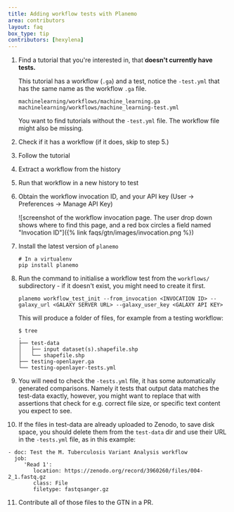 ```yaml
---
title: Adding workflow tests with Planemo
area: contributors
layout: faq
box_type: tip
contributors: [hexylena]
---
```


1. Find a tutorial that you're interested in, that **doesn't currently have tests.**

   This tutorial has a workflow (`.ga`) and a test, notice the `-test.yml` that has the same name as the workflow `.ga` file.

   ```
   machinelearning/workflows/machine_learning.ga
   machinelearning/workflows/machine_learning-test.yml
   ```

   You want to find tutorials without the `-test.yml` file. The workflow file might also be missing.

2. Check if it has a workflow (if it does, skip to step 5.)
3. Follow the tutorial
4. Extract a workflow from the history
5. Run that workflow in a new history to test
6. Obtain the workflow invocation ID, and your API key (User → Preferences → Manage API Key)

   ![screenshot of the workflow invocation page. The user drop down shows where to find this page, and a red box circles a field named "Invocation ID"]({% link faqs/gtn/images/invocation.png %})

7. Install the latest version of `planemo`

   ```
   # In a virtualenv
   pip install planemo
   ```

8. Run the command to initialise a workflow test from the `workflows/` subdirectory - if it doesn't exist, you might need to create it first.

   ```
   planemo workflow_test_init --from_invocation <INVOCATION ID> --galaxy_url <GALAXY SERVER URL> --galaxy_user_key <GALAXY API KEY>
   ```

   This will produce a folder of files, for example from a testing workflow:

   ```
   $ tree
   .
   ├── test-data
   │   ├── input dataset(s).shapefile.shp
   │   └── shapefile.shp
   ├── testing-openlayer.ga
   └── testing-openlayer-tests.yml
   ```

9. You will need to check the `-tests.yml` file, it has some automatically generated comparisons. Namely it tests that output data matches the test-data exactly, however, you might want to replace that with assertions that check for e.g. correct file size, or specific text content you expect to see.

10. If the files in test-data are already uploaded to Zenodo, to save disk space, you should delete them from the `test-data` dir and use their URL in the `-tests.yml` file, as in this example:

   ```
   - doc: Test the M. Tuberculosis Variant Analysis workflow
     job:
        'Read 1':
           location: https://zenodo.org/record/3960260/files/004-2_1.fastq.gz
           class: File
           filetype: fastqsanger.gz
   ```

11. Contribute all of those files to the GTN in a PR.
